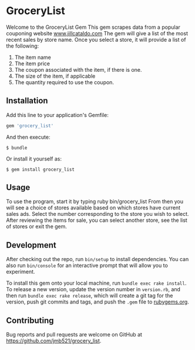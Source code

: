 # GroceryList

Welcome to the GroceryList Gem
This gem scrapes data from a popular couponing website www.jillcataldo.com
The gem will give a list of the most recent sales by store name.
Once you select a store, it will provide a list of the following:

1. The item name
2. The item price
3. The coupon associated with the item, if there is one.
4. The size of the item, if applicable
5. The quantity required to use the coupon.

## Installation

Add this line to your application's Gemfile:

```ruby
gem 'grocery_list'
```

And then execute:

    $ bundle

Or install it yourself as:

    $ gem install grocery_list

## Usage

To use the program, start it by typing ruby bin/grocery_list
From then you will see a choice of stores available based on which stores have current sales ads.
Select the number corresponding to the store you wish to select.
After reviewing the items for sale, you can select another store, see the list of stores or exit the gem.

## Development

After checking out the repo, run `bin/setup` to install dependencies. You can also run `bin/console` for an interactive prompt that will allow you to experiment.

To install this gem onto your local machine, run `bundle exec rake install`. To release a new version, update the version number in `version.rb`, and then run `bundle exec rake release`, which will create a git tag for the version, push git commits and tags, and push the `.gem` file to [rubygems.org](https://rubygems.org).

## Contributing

Bug reports and pull requests are welcome on GitHub at https://github.com/jmb521/grocery_list.
